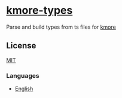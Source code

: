 # [kmore-types](https://waitingsong.github.io/kmore-types/)

Parse and build types from ts files for [kmore](https://www.npmjs.com/package/kmore)


## License
[MIT](LICENSE)


### Languages
- [English](README.md)

